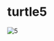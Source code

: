 # turtle5
![5](https://user-images.githubusercontent.com/57809967/77319882-95ac1b00-6d35-11ea-8e61-644e5a58415c.png)
